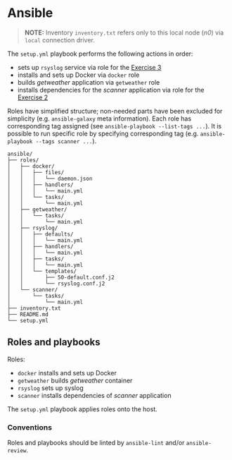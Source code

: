 # Ansible

> **NOTE:** Inventory `inventory.txt` refers only to this local node (*n0*) via
  `local` connection driver.

The `setup.yml` playbook performs the following actions in order:

* sets up `rsyslog` service via role for the
  [Exercise 3](../README.md#Exercise-3)
* installs and sets up Docker via `docker` role
* builds *getweather* application via `getweather` role
* installs dependencies for the *scanner* application via role for the
  [Exercise 2](../README.md#Exercise-2)

Roles have simplified structure; non-needed parts have been excluded for
simplicity (e.g. `ansible-galaxy` meta information). Each role has corresponding
tag assigned (see `ansible-playbook --list-tags ...`). It is possible to run
specific role by specifying corresponding tag
(e.g. `ansible-playbook --tags scanner ...`).

```code
ansible/
├── roles/
│   ├── docker/
│   │   ├── files/
│   │   │   └── daemon.json
│   │   ├── handlers/
│   │   │   └── main.yml
│   │   └── tasks/
│   │       └── main.yml
│   ├── getweather/
│   │   └── tasks/
│   │       └── main.yml
│   ├── rsyslog/
│   │   ├── defaults/
│   │   │   └── main.yml
│   │   ├── handlers/
│   │   │   └── main.yml
│   │   ├── tasks/
│   │   │   └── main.yml
│   │   └── templates/
│   │       ├── 50-default.conf.j2
│   │       └── rsyslog.conf.j2
│   └── scanner/
│       └── tasks/
│           └── main.yml
├── inventory.txt
├── README.md
└── setup.yml
```

## Roles and playbooks

Roles:

* `docker` installs and sets up Docker
* `getweather` builds *getweather* container
* `rsyslog` sets up syslog
* `scanner` installs dependencies of *scanner* application

The `setup.yml` playbook applies roles onto the host.

### Conventions

Roles and playbooks should be linted by `ansible-lint` and/or `ansible-review`.
